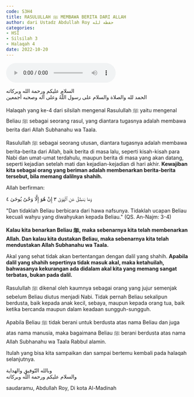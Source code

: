 ```yaml
---
code: S3H4
title: RASULULLAH ﷺ MEMBAWA BERITA DARI ALLAH
author: dari Ustadz Abdullah Roy حفظه لله
categories:
- HSI
- Silsilah 3
- Halaqah 4
date: 2022-10-20
---
```


<audio controls="" src="https://docs.google.com/uc?export=open&id=1-YFrJkfTFhhJcBnl3HqsyRTqroqFxkvY"></audio>

<div class="dalil">
  السلام عليكم ورحمة الله وبركاته
  <br>
  الحمد لله والصلاة والسلام على رسول اللَّهُ وعلى آله وصحبه أجمعين
</div>

Halaqah yang ke-4 dari silsilah mengenal Rasulullah ﷺ yaitu mengenal Beliau ﷺ sebagai seorang rasul, yang diantara tugasnya adalah membawa berita dari Allah Subhanahu wa Taala.

Rasulullah ﷺ sebagai seorang utusan, diantara tugasnya adalah membawa berita-berita dari Allah, baik berita di masa lalu, seperti kisah-kisah para Nabi dan umat-umat terdahulu, maupun berita di masa yang akan datang, seperti kejadian setelah mati dan kejadian-kejadian di hari akhir.
<b>Kewajiban kita sebagai orang yang beriman adalah membenarkan berita-berita tersebut, bila memang dalilnya shahih.</b> 

Allah berfirman:
<div class="dalil">
  وَمَا يَنطِقُ عَنِ ٱلْهَوَىٰٓ ٣ إِنْ هُوَ إِلَّا وَحْىٌ يُوحَىٰ ٤
  <p>
  "Dan tidaklah Beliau berbicara dari hawa nafsunya. Tidaklah ucapan Beliau kecuali wahyu yang diwahyukan kepada Beliau." (QS. An-Najm: 3-4)
  </p>
</div>

<b>Kalau kita benarkan Beliau ﷺ, maka sebenarnya kita telah membenarkan Allah. Dan kalau kita dustakan Beliau, maka sebenarnya kita telah mendustakan Allah Subhanahu wa Taala.</b>

Akal yang sehat tidak akan bertentangan dengan dalil yang shahih. <b>Apabila dalil yang shahih sepertinya tidak masuk akal, maka ketahuilah, bahwasanya kekurangan ada didalam akal kita yang memang sangat terbatas, bukan pada dalil.</b>

Rasulullah ﷺ dikenal oleh kaumnya sebagai orang yang jujur semenjak sebelum Beliau diutus menjadi Nabi. Tidak pernah Beliau sekalipun berdusta, baik kepada anak kecil, sebaya, maupun kepada orang tua, baik ketika bercanda maupun dalam keadaan sungguh-sungguh.

Apabila Beliau ﷺ tidak berani untuk berdusta atas nama Beliau dan juga atas nama manusia, maka bagaimana Beliau ﷺ berani berdusta atas nama Allah Subhanahu wa Taala Rabbul alamin.

Itulah yang bisa kita sampaikan dan sampai bertemu kembali pada halaqah selanjutnya.

<div class="dalil">
  وبالله التّوفيق والهداية
  <br>
  والسلام عليكم ورحمة اللّه وبركاته
</div>

<p class="signature">
  saudaramu, Abdullah Roy, 
  Di kota Al-Madinah
</p>
